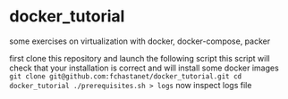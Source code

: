# docker_tutorial

some exercises on virtualization with docker, docker-compose, packer

first clone this repository and launch the following script
this script will check that your installation is correct
and  will install some docker images 
`
git clone git@github.com:fchastanet/docker_tutorial.git
cd docker_tutorial
./prerequisites.sh > logs
`
now inspect logs file